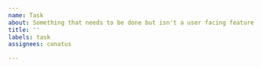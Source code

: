 ```yaml
---
name: Task
about: Something that needs to be done but isn't a user facing feature
title: ''
labels: task
assignees: conatus

---
```



